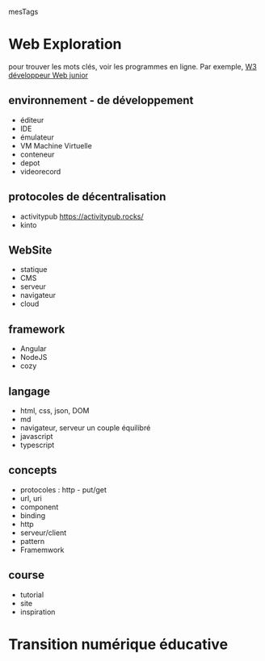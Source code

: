 mesTags

# Web Exploration
pour trouver les mots clés, voir les programmes en ligne.
Par exemple, [W3 développeur Web junior](https://3wa.fr/wp-content/uploads/2017/05/3WAProgrammeFormation2017.pdf)
## environnement - de développement
* éditeur
* IDE
* émulateur
* VM Machine Virtuelle
* conteneur
* depot
* videorecord

## protocoles de décentralisation
* activitypub https://activitypub.rocks/
* kinto


## WebSite
* statique
* CMS
* serveur
* navigateur
* cloud

## framework
* Angular
* NodeJS
* cozy

## langage
* html, css, json, DOM
* md
* navigateur, serveur un couple équilibré
* javascript
* typescript

## concepts
* protocoles : http - put/get
* url, uri
* component
* binding
* http
* serveur/client
* pattern
* Framemwork

## course
* tutorial
* site
* inspiration

# Transition numérique éducative
